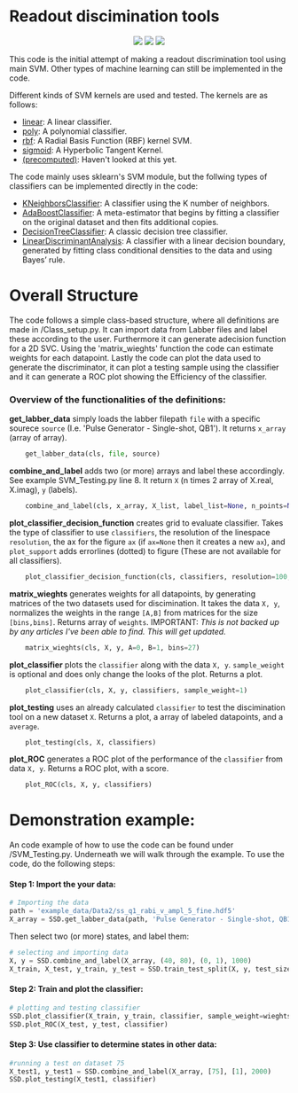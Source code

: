 # Readout discimination tools
<p align="center">
  <img src="https://img.shields.io/static/v1?style=for-the-badge&label=code-status&message=Caution!&color=red"/>
  <img src="https://img.shields.io/static/v1?style=for-the-badge&label=initial-commit&message=Malthe&color=inactive"/>
  <img src="https://img.shields.io/static/v1?style=for-the-badge&label=maintainer&message=Malthe&color=inactive"/>
</p>
This code is the initial attempt of making a readout discrimination tool using main SVM. 
Other types of machine learning can still be implemented in the code.

Different kinds of SVM kernels are used and tested. The kernels are as follows:
* [linear](https://scikit-learn.org/stable/auto_examples/svm/plot_linearsvc_support_vectors.html): A linear classifier.
* [poly](https://scikit-learn.org/stable/modules/generated/sklearn.svm.SVC.html): A polynomial classifier.
* [rbf](https://scikit-learn.org/stable/auto_examples/svm/plot_rbf_parameters.html): A Radial Basis Function (RBF) kernel SVM.
* [sigmoid](https://scikit-learn.org/stable/modules/generated/sklearn.svm.SVC.html): A Hyperbolic Tangent Kernel.
* [(precomputed)](https://scikit-learn.org/stable/modules/generated/sklearn.svm.SVC.html): Haven't looked at this yet.

The code mainly uses sklearn's SVM module, but the follwing types of classifiers can be 
implemented directly in the code:
* [KNeighborsClassifier](https://scikit-learn.org/stable/modules/generated/sklearn.neighbors.KNeighborsClassifier.html): A classifier using the K number of neighbors.
* [AdaBoostClassifier](https://scikit-learn.org/stable/modules/generated/sklearn.ensemble.AdaBoostClassifier.html): A meta-estimator that begins by fitting a classifier on the original dataset and then fits additional copies.
* [DecisionTreeClassifier](https://scikit-learn.org/stable/modules/generated/sklearn.tree.DecisionTreeClassifier.html): A classic decision tree classifier.
* [LinearDiscriminantAnalysis](https://scikit-learn.org/stable/modules/generated/sklearn.discriminant_analysis.LinearDiscriminantAnalysis.html): A classifier with a linear decision boundary, generated by fitting class conditional densities to the data and using Bayes’ rule.

# Overall Structure
The code follows a simple class-based structure, where all definitions are made in /Class_setup.py. 
It can import data from Labber files and label these according to the user. 
Furthermore it can generate adecision function for a 2D SVC. Using the 'matrix_wieghts' function the 
code can estimate weights for each datapoint. Lastly the code can plot the data used to generate the 
discriminator, it can plot a testing sample using the classifier and it can generate a ROC plot showing 
the Efficiency of the classifier.

### Overview of the functionalities of the definitions:

**get_labber_data** simply loads the labber filepath `file` with a specific sourece `source` (I.e. 'Pulse Generator - Single-shot, QB1').
It returns `x_array` (array of array).
```python
    get_labber_data(cls, file, source)
```


**combine_and_label** adds two (or more) arrays and label these accordingly. See example SVM_Testing.py line 8.
It return `X` (n times 2 array of X.real, X.imag), `y` (labels).
```python
    combine_and_label(cls, x_array, X_list, label_list=None, n_points=None)
```


**plot_classifier_decision_function** creates grid to evaluate classifier. Takes the type of classifier to use `classifiers`, 
the resolution of the linespace `resolution`, the ax for the figure `ax` (if `ax=None` then it creates a new `ax`), and `plot_support` 
adds errorlines (dotted) to figure (These are not available for all classifiers). 
```python
    plot_classifier_decision_function(cls, classifiers, resolution=100, ax=None, plot_support=True)
```

**matrix_wieghts** generates weights for all datapoints, by generating matrices of the two datasets used for discimination.
It takes the data `X, y`, normalizes the weights in the range `[A,B]` from matrices for the size `[bins,bins]`.
Returns array of `weights`.
IMPORTANT: _This is not backed up by any articles I've been able to find. This will get updated._
```python
    matrix_wieghts(cls, X, y, A=0, B=1, bins=27)
```

**plot_classifier** plots the `classifier` along with the data `X, y`. `sample_weight` is optional and does only 
change the looks of the plot. Returns a plot.
```python
    plot_classifier(cls, X, y, classifiers, sample_weight=1)
```

**plot_testing** uses an already calculated `classifier` to test the discimination tool on a new dataset `X`.
Returns a plot, a array of labeled datapoints, and a `average`.
```python
    plot_testing(cls, X, classifiers)
```

**plot_ROC** generates a ROC plot of the performance of the `classifier` from data `X, y`.
Returns a ROC plot, with a score. 
```python
    plot_ROC(cls, X, y, classifiers)
```

# Demonstration example:
An code example of how to use the code can be found under /SVM_Testing.py. 
Underneath we will walk through the example. To use the code, do the following steps:

#### Step 1: Import the your data:
```python
# Importing the data
path = 'example_data/Data2/ss_q1_rabi_v_ampl_5_fine.hdf5'
X_array = SSD.get_labber_data(path, 'Pulse Generator - Single-shot, QB1')
```

Then select two (or more) states, and label them:
```python
# selecting and importing data
X, y = SSD.combine_and_label(X_array, (40, 80), (0, 1), 1000)
X_train, X_test, y_train, y_test = SSD.train_test_split(X, y, test_size=0.5, random_state=0)
```

#### Step 2: Train and plot the classifier:
```python
# plotting and testing classifier
SSD.plot_classifier(X_train, y_train, classifier, sample_weight=wieghts)
SSD.plot_ROC(X_test, y_test, classifier)
```

#### Step 3: Use classifier to determine states in other data:
```python
#running a test on dataset 75
X_test1, y_test1 = SSD.combine_and_label(X_array, [75], [1], 2000)
SSD.plot_testing(X_test1, classifier)
```